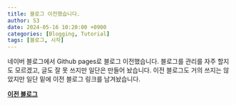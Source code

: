 ```yaml
---
title: 블로그 이전했습니다.
author: S3
date: 2024-05-16 10:20:00 +0900
categories: [Blogging, Tutorial]
tags: [블로그, 시작]
---
```


네이버 블로그에서 Github pages로 블로그 이전했습니다.
블로그를 관리를 자주 할지도 모르겠고, 글도 잘 못 쓰지만 일단은 만들어 놨습니다.
이전 블로그도 거의 쓰지는 않았지만 일단 밑에 이전 블로그 링크를 남겨놨습니다.

 [**이전 블로그**](https://blog.naver.com/idzxc12345/)
